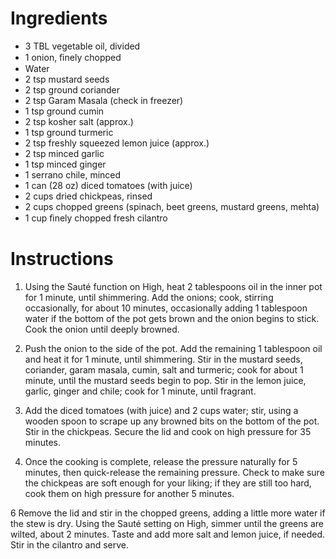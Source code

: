 # Ingredients

- 3 TBL vegetable oil, divided
- 1 onion, ﬁnely chopped
- Water
- 2 tsp mustard seeds
- 2 tsp ground coriander
- 2 tsp Garam Masala (check in freezer)
- 1 tsp ground cumin
- 2 tsp kosher salt (approx.)
- 1 tsp ground turmeric
- 2 tsp freshly squeezed lemon juice (approx.)
- 2 tsp minced garlic
- 1 tsp minced ginger
- 1 serrano chile, minced
- 1 can (28 oz) diced tomatoes (with juice)
- 2 cups dried chickpeas, rinsed
- 2 cups chopped greens (spinach, beet greens, mustard greens, mehta)
- 1 cup ﬁnely chopped fresh cilantro

# Instructions

1. Using the Sauté function on High, heat 2 tablespoons oil in the inner pot for 1 minute, until shimmering. Add the onions; cook, stirring occasionally, for about 10 minutes, occasionally adding 1 tablespoon water if the bottom of the pot gets brown and the onion begins to stick. Cook the onion until deeply browned.

2. Push the onion to the side of the pot. Add the remaining 1 tablespoon oil and heat it for 1 minute, until shimmering. Stir in the mustard seeds, coriander, garam masala, cumin, salt and turmeric; cook for about 1 minute, until the mustard seeds begin to pop. Stir in the lemon juice, garlic, ginger and chile; cook for 1 minute, until fragrant.

3. Add the diced tomatoes (with juice) and 2 cups water; stir, using a wooden spoon to scrape up any browned bits on the bottom of the pot. Stir in the chickpeas. Secure the lid and cook on high pressure for 35 minutes.

4. Once the cooking is complete, release the pressure naturally for 5 minutes, then quick-release the remaining pressure. Check to make sure the chickpeas are soft enough for your liking; if they are still too hard, cook them on high pressure for another 5 minutes.

6 Remove the lid and stir in the chopped greens, adding a little more water if the stew is dry. Using the Sauté setting on High, simmer until the greens are wilted, about 2 minutes. Taste and add more salt and lemon juice, if needed. Stir in the cilantro and serve.
